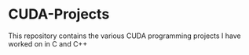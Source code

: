 # CUDA-Projects
This repository contains the various CUDA programming projects I have worked on in C and C++
